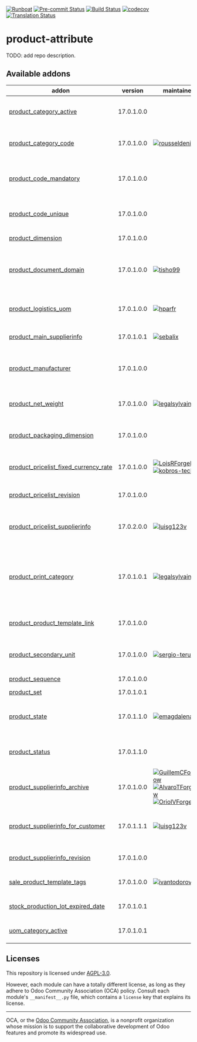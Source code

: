 
[![Runboat](https://img.shields.io/badge/runboat-Try%20me-875A7B.png)](https://runboat.odoo-community.org/builds?repo=OCA/product-attribute&target_branch=17.0)
[![Pre-commit Status](https://github.com/OCA/product-attribute/actions/workflows/pre-commit.yml/badge.svg?branch=17.0)](https://github.com/OCA/product-attribute/actions/workflows/pre-commit.yml?query=branch%3A17.0)
[![Build Status](https://github.com/OCA/product-attribute/actions/workflows/test.yml/badge.svg?branch=17.0)](https://github.com/OCA/product-attribute/actions/workflows/test.yml?query=branch%3A17.0)
[![codecov](https://codecov.io/gh/OCA/product-attribute/branch/17.0/graph/badge.svg)](https://codecov.io/gh/OCA/product-attribute)
[![Translation Status](https://translation.odoo-community.org/widgets/product-attribute-17-0/-/svg-badge.svg)](https://translation.odoo-community.org/engage/product-attribute-17-0/?utm_source=widget)

<!-- /!\ do not modify above this line -->

# product-attribute

TODO: add repo description.

<!-- /!\ do not modify below this line -->

<!-- prettier-ignore-start -->

[//]: # (addons)

Available addons
----------------
addon | version | maintainers | summary
--- | --- | --- | ---
[product_category_active](product_category_active/) | 17.0.1.0.0 |  | Add option to archive product categories
[product_category_code](product_category_code/) | 17.0.1.0.0 | [![rousseldenis](https://github.com/rousseldenis.png?size=30px)](https://github.com/rousseldenis) | Allows to define a code on product categories
[product_code_mandatory](product_code_mandatory/) | 17.0.1.0.0 |  | Set Product Internal Reference as a required field
[product_code_unique](product_code_unique/) | 17.0.1.0.0 |  | Set Product Internal Reference as Unique
[product_dimension](product_dimension/) | 17.0.1.0.0 |  | Product Dimension
[product_document_domain](product_document_domain/) | 17.0.1.0.0 | [![tisho99](https://github.com/tisho99.png?size=30px)](https://github.com/tisho99) | More user friendly domain and new filters for product documents
[product_logistics_uom](product_logistics_uom/) | 17.0.1.0.0 | [![hparfr](https://github.com/hparfr.png?size=30px)](https://github.com/hparfr) | Configure product weights and volume UoM
[product_main_supplierinfo](product_main_supplierinfo/) | 17.0.1.0.1 | [![sebalix](https://github.com/sebalix.png?size=30px)](https://github.com/sebalix) | Display the main vendor of a product.
[product_manufacturer](product_manufacturer/) | 17.0.1.0.0 |  | Adds manufacturers and attributes on the product view.
[product_net_weight](product_net_weight/) | 17.0.1.0.0 | [![legalsylvain](https://github.com/legalsylvain.png?size=30px)](https://github.com/legalsylvain) | Add 'Net Weight' on product models
[product_packaging_dimension](product_packaging_dimension/) | 17.0.1.0.0 |  | Manage packaging dimensions and weight
[product_pricelist_fixed_currency_rate](product_pricelist_fixed_currency_rate/) | 17.0.1.0.0 | [![LoisRForgeFlow](https://github.com/LoisRForgeFlow.png?size=30px)](https://github.com/LoisRForgeFlow) [![kobros-tech](https://github.com/kobros-tech.png?size=30px)](https://github.com/kobros-tech) | Set a fixed currency rate between pricelists
[product_pricelist_revision](product_pricelist_revision/) | 17.0.1.0.0 |  | Product Pricelist Revision
[product_pricelist_supplierinfo](product_pricelist_supplierinfo/) | 17.0.2.0.0 | [![luisg123v](https://github.com/luisg123v.png?size=30px)](https://github.com/luisg123v) | Allows to create priceslists based on supplier info
[product_print_category](product_print_category/) | 17.0.1.0.1 | [![legalsylvain](https://github.com/legalsylvain.png?size=30px)](https://github.com/legalsylvain) | Define print categories for products and automate products print, when data has changed
[product_product_template_link](product_product_template_link/) | 17.0.1.0.0 |  | Adds a button in product to view the template
[product_secondary_unit](product_secondary_unit/) | 17.0.1.0.0 | [![sergio-teruel](https://github.com/sergio-teruel.png?size=30px)](https://github.com/sergio-teruel) | Set a secondary unit per product
[product_sequence](product_sequence/) | 17.0.1.0.0 |  | Product Sequence
[product_set](product_set/) | 17.0.1.0.1 |  | Product set
[product_state](product_state/) | 17.0.1.1.0 | [![emagdalenaC2i](https://github.com/emagdalenaC2i.png?size=30px)](https://github.com/emagdalenaC2i) | Module introducing a state field on product template
[product_status](product_status/) | 17.0.1.1.0 |  | Product Status Computed From Fields
[product_supplierinfo_archive](product_supplierinfo_archive/) | 17.0.1.0.0 | [![GuillemCForgeFlow](https://github.com/GuillemCForgeFlow.png?size=30px)](https://github.com/GuillemCForgeFlow) [![AlvaroTForgeFlow](https://github.com/AlvaroTForgeFlow.png?size=30px)](https://github.com/AlvaroTForgeFlow) [![OriolVForgeFlow](https://github.com/OriolVForgeFlow.png?size=30px)](https://github.com/OriolVForgeFlow) | Add the active field to the product supplier info
[product_supplierinfo_for_customer](product_supplierinfo_for_customer/) | 17.0.1.1.1 | [![luisg123v](https://github.com/luisg123v.png?size=30px)](https://github.com/luisg123v) | Allows to define prices for customers in the products
[product_supplierinfo_revision](product_supplierinfo_revision/) | 17.0.1.0.0 |  | Product Supplierinfo Revision
[sale_product_template_tags](sale_product_template_tags/) | 17.0.1.0.0 | [![ivantodorovich](https://github.com/ivantodorovich.png?size=30px)](https://github.com/ivantodorovich) | Show product tags menu in Sale app
[stock_production_lot_expired_date](stock_production_lot_expired_date/) | 17.0.1.0.1 |  | Stock production lot expired date
[uom_category_active](uom_category_active/) | 17.0.1.0.1 |  | Add option to archive UoM categories

[//]: # (end addons)

<!-- prettier-ignore-end -->

## Licenses

This repository is licensed under [AGPL-3.0](LICENSE).

However, each module can have a totally different license, as long as they adhere to Odoo Community Association (OCA)
policy. Consult each module's `__manifest__.py` file, which contains a `license` key
that explains its license.

----
OCA, or the [Odoo Community Association](http://odoo-community.org/), is a nonprofit
organization whose mission is to support the collaborative development of Odoo features
and promote its widespread use.
